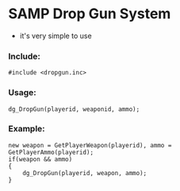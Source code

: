 # SAMP Drop Gun System
- it's very simple to use


### Include:
```pawn
#include <dropgun.inc>
```

### Usage:
```pawn
dg_DropGun(playerid, weaponid, ammo);
```

### Example:
```pawn
new weapon = GetPlayerWeapon(playerid), ammo = GetPlayerAmmo(playerid);
if(weapon && ammo)
{
    dg_DropGun(playerid, weapon, ammo);
}
```
